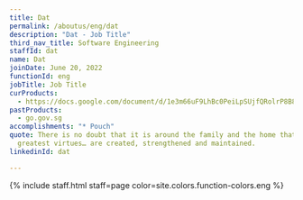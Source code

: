 ```yaml
---
title: Dat
permalink: /aboutus/eng/dat
description: "Dat - Job Title"
third_nav_title: Software Engineering
staffId: dat
name: Dat
joinDate: June 20, 2022
functionId: eng
jobTitle: Job Title
curProducts:
  - https://docs.google.com/document/d/1e3m66uF9LhBc0PeiLpSUjfQRolrP8B8gkInWJv645GQ/edit
pastProducts:
  - go.gov.sg
accomplishments: "* Pouch"
quote: There is no doubt that it is around the family and the home that all the
  greatest virtues… are created, strengthened and maintained.
linkedinId: dat

---
```


{% include staff.html staff=page color=site.colors.function-colors.eng %}
